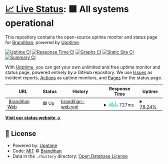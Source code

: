 # [📈 Live Status](https://status.brandihan.com): <!--live status--> **🟩 All systems operational**

This repository contains the open-source uptime monitor and status page for [Brandihan](https://brandihan.com), powered by [Upptime](https://github.com/upptime/upptime).

[![Uptime CI](https://github.com/brandihan/upptime/workflows/Uptime%20CI/badge.svg)](https://github.com/brandihan/upptime/actions?query=workflow%3A%22Uptime+CI%22)
[![Response Time CI](https://github.com/brandihan/upptime/workflows/Response%20Time%20CI/badge.svg)](https://github.com/brandihan/upptime/actions?query=workflow%3A%22Response+Time+CI%22)
[![Graphs CI](https://github.com/brandihan/upptime/workflows/Graphs%20CI/badge.svg)](https://github.com/brandihan/upptime/actions?query=workflow%3A%22Graphs+CI%22)
[![Static Site CI](https://github.com/brandihan/upptime/workflows/Static%20Site%20CI/badge.svg)](https://github.com/brandihan/upptime/actions?query=workflow%3A%22Static+Site+CI%22)
[![Summary CI](https://github.com/brandihan/upptime/workflows/Summary%20CI/badge.svg)](https://github.com/brandihan/upptime/actions?query=workflow%3A%22Summary+CI%22)

With [Upptime](https://upptime.js.org), you can get your own unlimited and free uptime monitor and status page, powered entirely by a GitHub repository. We use [Issues](https://github.com/brandihan/upptime/issues) as incident reports, [Actions](https://github.com/brandihan/upptime/actions) as uptime monitors, and [Pages](https://status.brandihan.com) for the status page.

<!--start: status pages-->
<!-- This summary is generated by Upptime (https://github.com/upptime/upptime) -->
<!-- Do not edit this manually, your changes will be overwritten -->
<!-- prettier-ignore -->
| URL | Status | History | Response Time | Uptime |
| --- | ------ | ------- | ------------- | ------ |
| <img alt="" src="https://icons.duckduckgo.com/ip3/www.brandihan.com.ico" height="13"> [Brandihan Web](https://www.brandihan.com) | 🟩 Up | [brandihan-web.yml](https://github.com/brandihan/upptime/commits/HEAD/history/brandihan-web.yml) | <details><summary><img alt="Response time graph" src="./graphs/brandihan-web/response-time-week.png" height="20"> 727ms</summary><br><a href="https://status.brandihan.com/history/brandihan-web"><img alt="Response time 1093" src="https://img.shields.io/endpoint?url=https%3A%2F%2Fraw.githubusercontent.com%2Fbrandihan%2Fupptime%2FHEAD%2Fapi%2Fbrandihan-web%2Fresponse-time.json"></a><br><a href="https://status.brandihan.com/history/brandihan-web"><img alt="24-hour response time 526" src="https://img.shields.io/endpoint?url=https%3A%2F%2Fraw.githubusercontent.com%2Fbrandihan%2Fupptime%2FHEAD%2Fapi%2Fbrandihan-web%2Fresponse-time-day.json"></a><br><a href="https://status.brandihan.com/history/brandihan-web"><img alt="7-day response time 727" src="https://img.shields.io/endpoint?url=https%3A%2F%2Fraw.githubusercontent.com%2Fbrandihan%2Fupptime%2FHEAD%2Fapi%2Fbrandihan-web%2Fresponse-time-week.json"></a><br><a href="https://status.brandihan.com/history/brandihan-web"><img alt="30-day response time 791" src="https://img.shields.io/endpoint?url=https%3A%2F%2Fraw.githubusercontent.com%2Fbrandihan%2Fupptime%2FHEAD%2Fapi%2Fbrandihan-web%2Fresponse-time-month.json"></a><br><a href="https://status.brandihan.com/history/brandihan-web"><img alt="1-year response time 1093" src="https://img.shields.io/endpoint?url=https%3A%2F%2Fraw.githubusercontent.com%2Fbrandihan%2Fupptime%2FHEAD%2Fapi%2Fbrandihan-web%2Fresponse-time-year.json"></a></details> | <details><summary><a href="https://status.brandihan.com/history/brandihan-web">78.24%</a></summary><a href="https://status.brandihan.com/history/brandihan-web"><img alt="All-time uptime 39.19%" src="https://img.shields.io/endpoint?url=https%3A%2F%2Fraw.githubusercontent.com%2Fbrandihan%2Fupptime%2FHEAD%2Fapi%2Fbrandihan-web%2Fuptime.json"></a><br><a href="https://status.brandihan.com/history/brandihan-web"><img alt="24-hour uptime 45.96%" src="https://img.shields.io/endpoint?url=https%3A%2F%2Fraw.githubusercontent.com%2Fbrandihan%2Fupptime%2FHEAD%2Fapi%2Fbrandihan-web%2Fuptime-day.json"></a><br><a href="https://status.brandihan.com/history/brandihan-web"><img alt="7-day uptime 78.24%" src="https://img.shields.io/endpoint?url=https%3A%2F%2Fraw.githubusercontent.com%2Fbrandihan%2Fupptime%2FHEAD%2Fapi%2Fbrandihan-web%2Fuptime-week.json"></a><br><a href="https://status.brandihan.com/history/brandihan-web"><img alt="30-day uptime 65.65%" src="https://img.shields.io/endpoint?url=https%3A%2F%2Fraw.githubusercontent.com%2Fbrandihan%2Fupptime%2FHEAD%2Fapi%2Fbrandihan-web%2Fuptime-month.json"></a><br><a href="https://status.brandihan.com/history/brandihan-web"><img alt="1-year uptime 39.19%" src="https://img.shields.io/endpoint?url=https%3A%2F%2Fraw.githubusercontent.com%2Fbrandihan%2Fupptime%2FHEAD%2Fapi%2Fbrandihan-web%2Fuptime-year.json"></a></details>

<!--end: status pages-->

[**Visit our status website →**](https://status.brandihan.com)

## 📄 License

- Powered by: [Upptime](https://github.com/upptime/upptime)
- Code: [MIT](./LICENSE) © [Brandihan](https://brandihan.com)
- Data in the `./history` directory: [Open Database License](https://opendatacommons.org/licenses/odbl/1-0/)
